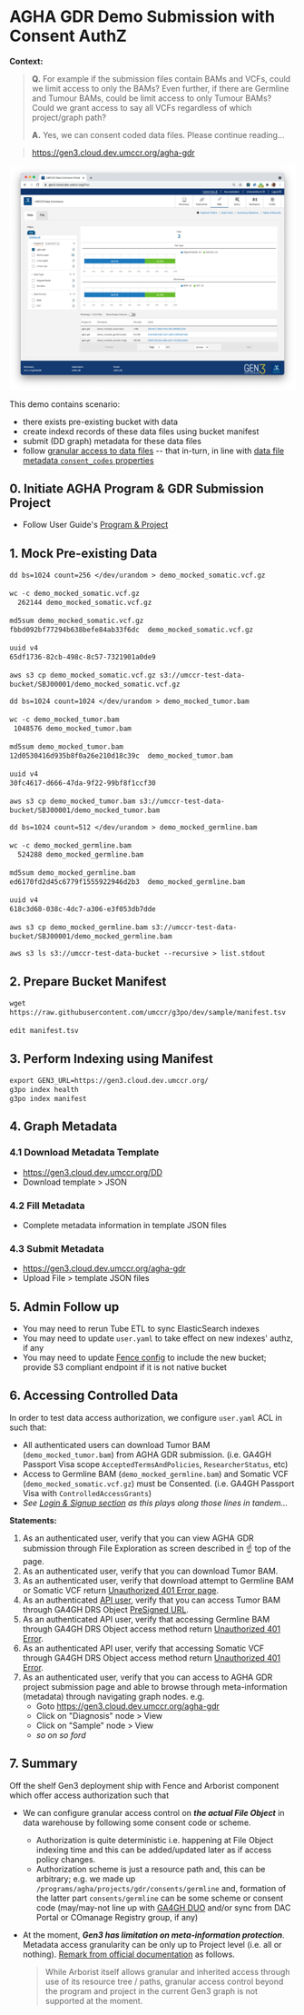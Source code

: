 # AGHA GDR Demo Submission with Consent AuthZ

**Context:**

> **Q.** For example if the submission files contain BAMs and VCFs, could we limit access to only the BAMs? Even further, if there are Germline and Tumour BAMs, could be limit access to only Tumour BAMs? Could we grant access to say all VCFs regardless of which project/graph path?
> 
> **A.** Yes, we can consent coded data files. Please continue reading...


> https://gen3.cloud.dev.umccr.org/agha-gdr

![agha_gdr_demo_files_explorer.png](img/agha_gdr_demo_files_explorer.png)

This demo contains scenario:
- there exists pre-existing bucket with data
- create indexd records of these data files using bucket manifest
- submit (DD graph) metadata for these data files
- follow [granular access to data files](https://gen3.org/resources/operator/#7-how-to-upload-and-control-file-access-via-authz) -- that in-turn, in line with [data file metadata `consent_codes` properties](img/agha_gdr_data_file_consent_codes.png)

## 0. Initiate AGHA Program & GDR Submission Project

- Follow User Guide's [Program & Project](../../user-guide/program-project.md) 

## 1. Mock Pre-existing Data

```
dd bs=1024 count=256 </dev/urandom > demo_mocked_somatic.vcf.gz

wc -c demo_mocked_somatic.vcf.gz
  262144 demo_mocked_somatic.vcf.gz

md5sum demo_mocked_somatic.vcf.gz
fbbd092bf77294b638befe84ab33f6dc  demo_mocked_somatic.vcf.gz

uuid v4
65df1736-82cb-498c-8c57-7321901a0de9

aws s3 cp demo_mocked_somatic.vcf.gz s3://umccr-test-data-bucket/SBJ00001/demo_mocked_somatic.vcf.gz
```

```
dd bs=1024 count=1024 </dev/urandom > demo_mocked_tumor.bam

wc -c demo_mocked_tumor.bam
 1048576 demo_mocked_tumor.bam

md5sum demo_mocked_tumor.bam
12d0530416d935b8f0a26e210d18c39c  demo_mocked_tumor.bam

uuid v4
30fc4617-d666-47da-9f22-99bf8f1ccf30

aws s3 cp demo_mocked_tumor.bam s3://umccr-test-data-bucket/SBJ00001/demo_mocked_tumor.bam
```

```
dd bs=1024 count=512 </dev/urandom > demo_mocked_germline.bam

wc -c demo_mocked_germline.bam
  524288 demo_mocked_germline.bam

md5sum demo_mocked_germline.bam
ed6170fd2d45c6779f1555922946d2b3  demo_mocked_germline.bam

uuid v4
618c3d68-038c-4dc7-a306-e3f053db7dde

aws s3 cp demo_mocked_germline.bam s3://umccr-test-data-bucket/SBJ00001/demo_mocked_germline.bam
```

```
aws s3 ls s3://umccr-test-data-bucket --recursive > list.stdout
```

## 2. Prepare Bucket Manifest
```
wget https://raw.githubusercontent.com/umccr/g3po/dev/sample/manifest.tsv

edit manifest.tsv
```

## 3. Perform Indexing using Manifest

```
export GEN3_URL=https://gen3.cloud.dev.umccr.org/
g3po index health
g3po index manifest
```

## 4. Graph Metadata

### 4.1 Download Metadata Template

- https://gen3.cloud.dev.umccr.org/DD
- Download template > JSON

### 4.2 Fill Metadata

- Complete metadata information in template JSON files

### 4.3 Submit Metadata

- https://gen3.cloud.dev.umccr.org/agha-gdr
- Upload File > template JSON files

## 5. Admin Follow up

- You may need to rerun Tube ETL to sync ElasticSearch indexes
- You may need to update `user.yaml` to take effect on new indexes' authz, if any
- You may need to update [Fence config](https://github.com/umccr/gen3-doc/blob/main/workshop/fence-config.yaml#L558) to include the new bucket; provide S3 compliant endpoint if it is not native bucket

## 6. Accessing Controlled Data

In order to test data access authorization, we configure `user.yaml` ACL in such that:

- All authenticated users can download Tumor BAM (`demo_mocked_tumor.bam`) from AGHA GDR submission. (i.e. GA4GH Passport Visa scope `AcceptedTermsAndPolicies`, `ResearcherStatus`, etc)
- Access to Germline BAM (`demo_mocked_germline.bam`) and Somatic VCF (`demo_mocked_somatic.vcf.gz`) must be Consented. (i.e. GA4GH Passport Visa with `ControlledAccessGrants`)
- _See [Login & Signup section](../../user-guide/login-signup.md) as this plays along those lines in tandem..._

**Statements:**

1. As an authenticated user, verify that you can view AGHA GDR submission through File Exploration as screen described in ☝️ top of the page.
2. As an authenticated user, verify that you can download Tumor BAM.
3. As an authenticated user, verify that download attempt to Germline BAM or Somatic VCF return [Unauthorized 401 Error page](img/agha_gdr_demo_unauthorized.png).
4. As an authenticated [API user](../../user-guide/using-api.md), verify that you can access Tumor BAM through GA4GH DRS Object [PreSigned URL](img/agha_gdr_drs_get_object_tumor.png).
5. As an authenticated API user, verify that accessing Germline BAM through GA4GH DRS Object access method return [Unauthorized 401 Error](img/agha_gdr_drs_get_object_germline.png).
6. As an authenticated API user, verify that accessing Somatic VCF through GA4GH DRS Object access method return [Unauthorized 401 Error](img/agha_gdr_drs_get_object_somatic.png).
7. As an authenticated user, verify that you can access to AGHA GDR project submission page and able to browse through meta-information (metadata) through navigating graph nodes. e.g.
   - Goto https://gen3.cloud.dev.umccr.org/agha-gdr
   - Click on "Diagnosis" node > View
   - Click on "Sample" node > View
   - _so on so ford_

## 7. Summary

Off the shelf Gen3 deployment ship with Fence and Arborist component which offer access authorization such that

- We can configure granular access control on **_the actual File Object_** in data warehouse by following some consent code or scheme.
  - Authorization is quite deterministic i.e. happening at File Object indexing time and this can be added/updated later as if access policy changes.
  - Authorization scheme is just a resource path and, this can be arbitrary; e.g. we made up `/programs/agha/projects/gdr/consents/germline` and, formation of the latter part `consents/germline` can be some scheme or consent code (may/may-not line up with [GA4GH DUO](https://www.ga4gh.org/genomic-data-toolkit/) and/or sync from DAC Portal or COmanage Registry group, if any)
- At the moment, **_Gen3 has limitation on meta-information protection_**. Metadata access granularity can be only up to Project level (i.e. all or nothing). [Remark from official documentation](https://github.com/uc-cdis/fence/blob/master/docs/user.yaml_guide.md#notes) as follows.

    > While Arborist itself allows granular and inherited access through use of its resource tree / paths, granular access control beyond the program and project in the current Gen3 graph is not supported at the moment.
